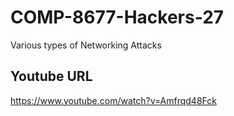 # COMP-8677-Hackers-27
Various types of Networking Attacks

## Youtube URL
https://www.youtube.com/watch?v=Amfrqd48Fck
